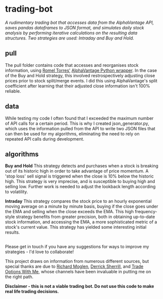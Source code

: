 # trading-bot

*A rudimentary trading bot that accesses data from the AlphaVantage API, saves pandas dataframes to JSON format, and simulates daily stock analysis by performing iterative calculations on the resulting data structures. Two strategies are used: Intraday and Buy and Hold.*


## pull
The pull folder contains code that accesses and reorganises stock information, using [Romel Torres'](https://github.com/RomelTorres) [AlphaVantage Python wrapper](https://github.com/RomelTorres/alpha_vantage). In the case of the Buy and Hold strategy, this involved restrospectively adjusting close prices prior to stock split/merge events. I did this using AlphaVantage's split coefficient after learning that their adjusted close information isn't 100% reliable.

## data
While testing my code I often found that I exceeded the maximum number of API calls for a certain period. This is why I created json_generator.py, which uses the information pulled from the API to write two JSON files that can then be used for my algorithms, eliminating the need to rely on repeated API calls during development. 

## algorithms
**Buy and Hold**
This strategy detects and purchases when a stock is breaking out of its historic high in order to take advantage of price momentum. A 'stop loss' sell signal is triggered when the close is 10% below the historic high. This strategy is very imprecise, and is susceptible to buying high and selling low. Further work is needed to adjust the lookback length according to volatility.

**Intraday**
This strategy compares the stock price to an hourly exponential moving average on a minute by minute basis, buying if the close goes under the EMA and selling when the close exceeds the EMA. This high frequency-style strategy benefits from greater precision, both in obtaining up-to-date stock information, and accessing the EMA, a more sophisticated metric of a stock's current value. This strategy has yielded some interesting initial results.

##
Please get in touch if you have any suggestions for ways to improve my strategies - I'd love to collaborate!

This project draws on information from numerous different sources, but special thanks are due to [Richard Moglen](https://www.youtube.com/channel/UCYqMAKiU3tFijWnyqAxG4Cg), [Derrick Sherrill](https://www.youtube.com/channel/UCJHs6RO1CSM85e8jIMmCySw), and [Trade Options With Me](https://www.youtube.com/channel/UCb0_-wF6yzHvjwkngWwBVTw), whose channels have been invaluable in putting me on the right path.

**Disclaimer - this is not a viable trading bot. Do not use this code to make real life trading decisions.**
